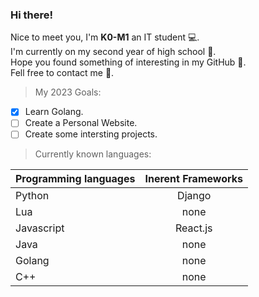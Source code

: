 ### **Hi there!**
Nice to meet you, I'm **K0-M1** an IT student 💻.
<br>
I'm currently on my second year of high school 🏫.
<br>
Hope you found something of interesting in my GitHub 🤖.
<br>
Fell free to contact me 👀.
<br>

> My 2023 Goals:
- [x] Learn Golang.
- [ ] Create a Personal Website.
- [ ] Create some intersting projects.

> Currently known languages:

| Programming languages | Inerent Frameworks |
| :---         |     :---:      |
| Python   | Django     |
| Lua     | none       |
| Javascript | React.js |
| Java | none |
| Golang | none |
| C++ | none |
